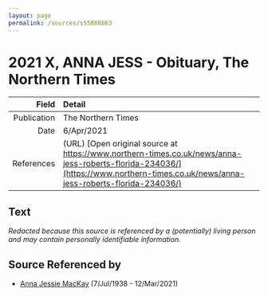 ```yaml
---
layout: page
permalink: /sources/s55886863
---
```


# 2021 X, ANNA JESS - Obituary, The Northern Times

Field | Detail
---:|:---
Publication | The Northern Times
Date | 6/Apr/2021
References | (URL) [Open original source at https://www.northern-times.co.uk/news/anna-jess-roberts-florida-234036/](https://www.northern-times.co.uk/news/anna-jess-roberts-florida-234036/)

## Text

_Redacted because this source is referenced by a (potentially) living person and may contain personally identifiable information._

## Source Referenced by

* [Anna Jessie MacKay](../people/@41265374@-anna-jessie-mackay-b1938-7-7-d2021-3-12.md) (7/Jul/1938 - 12/Mar/2021)
